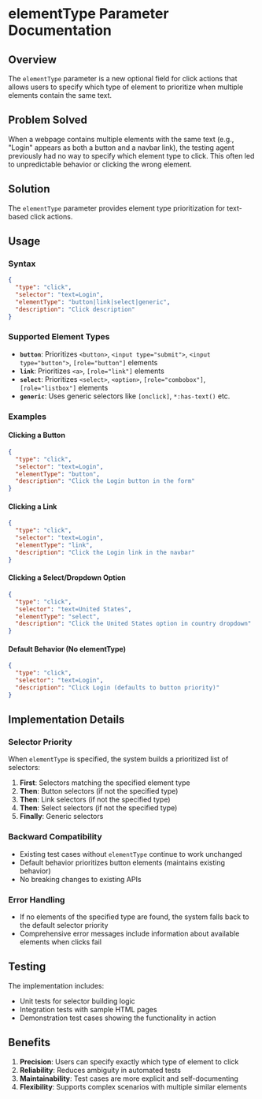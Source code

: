 # elementType Parameter Documentation

## Overview

The `elementType` parameter is a new optional field for click actions that allows users to specify which type of element to prioritize when multiple elements contain the same text.

## Problem Solved

When a webpage contains multiple elements with the same text (e.g., "Login" appears as both a button and a navbar link), the testing agent previously had no way to specify which element type to click. This often led to unpredictable behavior or clicking the wrong element.

## Solution

The `elementType` parameter provides element type prioritization for text-based click actions.

## Usage

### Syntax

```json
{
  "type": "click",
  "selector": "text=Login",
  "elementType": "button|link|select|generic",
  "description": "Click description"
}
```

### Supported Element Types

- **`button`**: Prioritizes `<button>`, `<input type="submit">`, `<input type="button">`, `[role="button"]` elements
- **`link`**: Prioritizes `<a>`, `[role="link"]` elements  
- **`select`**: Prioritizes `<select>`, `<option>`, `[role="combobox"]`, `[role="listbox"]` elements
- **`generic`**: Uses generic selectors like `[onclick]`, `*:has-text()` etc.

### Examples

#### Clicking a Button
```json
{
  "type": "click",
  "selector": "text=Login",
  "elementType": "button",
  "description": "Click the Login button in the form"
}
```

#### Clicking a Link
```json
{
  "type": "click", 
  "selector": "text=Login",
  "elementType": "link",
  "description": "Click the Login link in the navbar"
}
```

#### Clicking a Select/Dropdown Option
```json
{
  "type": "click",
  "selector": "text=United States",
  "elementType": "select",
  "description": "Click the United States option in country dropdown"
}
```

#### Default Behavior (No elementType)
```json
{
  "type": "click",
  "selector": "text=Login",
  "description": "Click Login (defaults to button priority)"
}
```

## Implementation Details

### Selector Priority

When `elementType` is specified, the system builds a prioritized list of selectors:

1. **First**: Selectors matching the specified element type
2. **Then**: Button selectors (if not the specified type)
3. **Then**: Link selectors (if not the specified type)  
4. **Then**: Select selectors (if not the specified type)
5. **Finally**: Generic selectors

### Backward Compatibility

- Existing test cases without `elementType` continue to work unchanged
- Default behavior prioritizes button elements (maintains existing behavior)
- No breaking changes to existing APIs

### Error Handling

- If no elements of the specified type are found, the system falls back to the default selector priority
- Comprehensive error messages include information about available elements when clicks fail

## Testing

The implementation includes:
- Unit tests for selector building logic
- Integration tests with sample HTML pages
- Demonstration test cases showing the functionality in action

## Benefits

1. **Precision**: Users can specify exactly which type of element to click
2. **Reliability**: Reduces ambiguity in automated tests
3. **Maintainability**: Test cases are more explicit and self-documenting
4. **Flexibility**: Supports complex scenarios with multiple similar elements